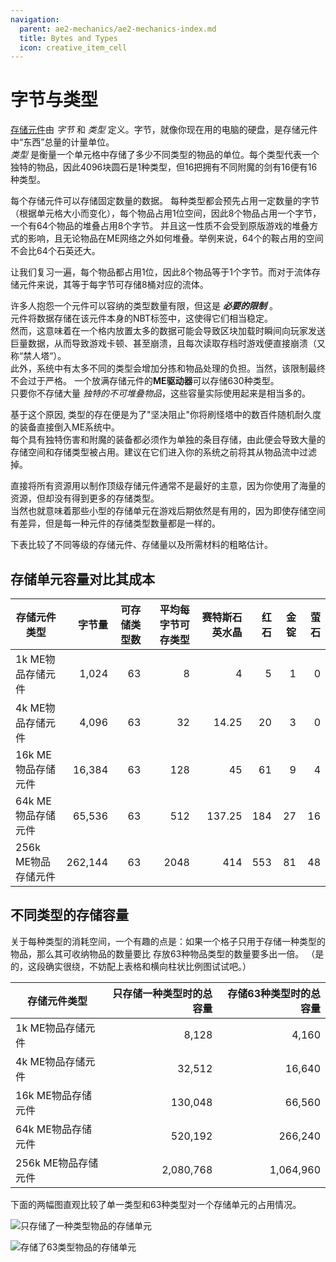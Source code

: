 ```yaml
---
navigation:
  parent: ae2-mechanics/ae2-mechanics-index.md
  title: Bytes and Types
  icon: creative_item_cell
---
```


# 字节与类型

[存储元件](../items-blocks-machines/storage_cells.md)由 *字节* 和 *类型* 定义。字节，就像你现在用的电脑的硬盘，是存储元件中“东西”总量的计量单位。   
*类型* 是衡量一个单元格中存储了多少不同类型的物品的单位。每个类型代表一个独特的物品，因此4096块圆石是1种类型，但16把拥有不同附魔的剑有16便有16种类型。  

每个存储元件可以存储固定数量的数据。 
每种类型都会预先占用一定数量的字节（根据单元格大小而变化），每个物品占用1位空间，因此8个物品占用一个字节，一个有64个物品的堆叠占用8个字节。
并且这一性质不会受到原版游戏的堆叠方式的影响，且无论物品在ME网络之外如何堆叠。举例来说，64个的鞍占用的空间不会比64个石英还大。

让我们复习一遍，每个物品都占用1位，因此8个物品等于1个字节。而对于流体存储元件来说，其等于每字节可存储8桶对应的流体。

许多人抱怨一个元件可以容纳的类型数量有限，但这是 ***必要的限制*** 。  
元件将数据存储在该元件本身的NBT标签中，这使得它们相当稳定。  
然而，这意味着在一个格内放置太多的数据可能会导致区块加载时瞬间向玩家发送巨量数据，从而导致游戏卡顿、甚至崩溃，且每次读取存档时游戏便直接崩溃（又称“禁人塔“）。  
此外，系统中有太多不同的类型会增加分拣和物品处理的负担。当然，该限制最终不会过于严格。 一个放满存储元件的**ME驱动器**可以存储630种类型。  
只要你不存储大量 *独特的不可堆叠物品*，这些容量实际使用起来是相当多的。  

基于这个原因, 类型的存在便是为了"坚决阻止"你将刷怪塔中的数百件随机耐久度的装备直接倒入ME系统中。  
每个具有独特伤害和附魔的装备都必须作为单独的条目存储，由此便会导致大量的存储空间和存储类型被占用。建议在它们进入你的系统之前将其从物品流中过滤掉。  

直接将所有资源用以制作顶级存储元件通常不是最好的主意，因为你使用了海量的资源，但却没有得到更多的存储类型。  
当然也就意味着那些小型的存储单元在游戏后期依然是有用的，因为即使存储空间有差异，但是每一种元件的存储类型数量都是一样的。  

下表比较了不同等级的存储元件、存储量以及所需材料的粗略估计。

## 存储单元容量对比其成本

| 存储元件类型                                  |   字节量| 可存储类型数 | 平均每字节可存类型 | 赛特斯石英水晶 | 红石 | 金锭 | 萤石 |
| ---------------------------------------- | ------: | ----: | -------------: | -----: | -------: | ---: | --------: |
| 1k ME物品存储元件   |   1,024 |    63 |              8 |      4 |        5 |    1 |         0 |
| 4k ME物品存储元件   |   4,096 |    63 |             32 |  14.25 |       20 |    3 |         0 |
| 16k ME物品存储元件  |  16,384 |    63 |            128 |     45 |       61 |    9 |         4 |
| 64k ME物品存储元件  |  65,536 |    63 |            512 | 137.25 |      184 |   27 |        16 |
| 256k ME物品存储元件 | 262,144 |    63 |           2048 |    414 |      553 |   81 |        48 |

## 不同类型的存储容量

关于每种类型的消耗空间，一个有趣的点是：如果一个格子只用于存储一种类型的物品，那么其可收纳物品的数量要比 存放63种物品类型的数量要多出一倍。
（是的，这段确实很绕，不妨配上表格和横向柱状比例图试试吧。）

| 存储元件类型                                      | 只存储一种类型时的总容量 | 存储63种类型时的总容量 |
| ---------------------------------------- | ----------------------------------------: | ------------------------------------------: |
| 1k ME物品存储元件   |                                     8,128 |                                       4,160 |
| 4k ME物品存储元件   |                                    32,512 |                                      16,640 |
| 16k ME物品存储元件   |                                   130,048 |                                      66,560 |
| 64k ME物品存储元件  |                                   520,192 |                                     266,240 |
| 256k ME物品存储元件 |                                 2,080,768 |                                   1,064,960 |

下面的两幅图直观比较了单一类型和63种类型对一个存储单元的占用情况。  

![只存储了一种类型物品的存储单元](../assets/diagrams/1_type_cell.png)

![存储了63类型物品的存储单元](../assets/diagrams/63_type_cell.png)